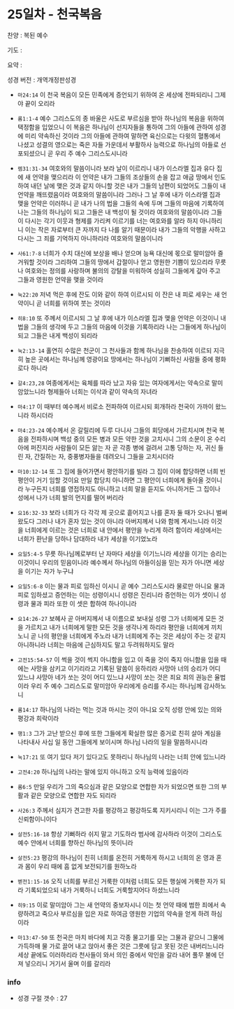 # 25일차 - 천국복음

찬양 : 복된 예수

기도 : 

요약 : 

성경 버전 : 개역개정판성경

- `마24:14` 이 천국 복음이 모든 민족에게 증언되기 위하여 온 세상에 전파되리니 그제야 끝이 오리라

- `롬1:1-4` 예수 그리스도의 종 바울은 사도로 부르심을 받아 하나님의 복음을 위하여 택정함을 입었으니 이 복음은 하나님이 선지자들을 통하여 그의 아들에 관하여 성경에 미리 약속하신 것이라 그의 아들에 관하여 말하면 육신으로는 다윗의 혈통에서 나셨고 성결의 영으로는 죽은 자들 가운데서 부활하사 능력으로 하나님의 아들로 선포되셨으니 곧 우리 주 예수 그리스도시니라

- `렘31:31-34` 여호와의 말씀이니라 보라 날이 이르리니 내가 이스라엘 집과 유다 집에 새 언약을 맺으리라  이 언약은 내가 그들의 조상들의 손을 잡고 애굽 땅에서 인도하여 내던 날에 맺은 것과 같지 아니할 것은 내가 그들의 남편이 되었어도 그들이 내 언약을 깨뜨렸음이라 여호와의 말씀이니라  그러나 그 날 후에 내가 이스라엘 집과 맺을 언약은 이러하니 곧 내가 나의 법을 그들의 속에 두며 그들의 마음에 기록하여 나는 그들의 하나님이 되고 그들은 내 백성이 될 것이라 여호와의 말씀이니라  그들이 다시는 각기 이웃과 형제를 가리켜 이르기를 너는 여호와를 알라 하지 아니하리니 이는 작은 자로부터 큰 자까지 다 나를 알기 때문이라 내가 그들의 악행을 사하고 다시는 그 죄를 기억하지 아니하리라 여호와의 말씀이니라 

- `사61:7-8` 너희가 수치 대신에 보상을 배나 얻으며 능욕 대신에 몫으로 말미암아 즐거워할 것이라 그리하여 그들의 땅에서 갑절이나 얻고 영원한 기쁨이 있으리라 무릇 나 여호와는 정의를 사랑하며 불의의 강탈을 미워하여 성실히 그들에게 갚아 주고 그들과 영원한 언약을 맺을 것이라

- `눅22:20` 저녁 먹은 후에 잔도 이와 같이 하여 이르시되 이 잔은 내 피로 세우는 새 언약이니 곧 너희를 위하여 붓는 것이라

- `히8:10` 또 주께서 이르시되 그 날 후에 내가 이스라엘 집과 맺을 언약은 이것이니 내 법을 그들의 생각에 두고 그들의 마음에 이것을 기록하리라 나는 그들에게 하나님이 되고 그들은 내게 백성이 되리라

- `눅2:13-14` 홀연히 수많은 천군이 그 천사들과 함께 하나님을 찬송하여 이르되 지극히 높은 곳에서는 하나님께 영광이요 땅에서는 하나님이 기뻐하신 사람들 중에 평화로다 하니라

- `갈4:23,28` 여종에게서는 육체를 따라 났고 자유 있는 여자에게서는 약속으로 말미암았느니라 형제들아 너희는 이삭과 같이 약속의 자녀라

- `마4:17` 이 때부터 예수께서 비로소 전파하여 이르시되 회개하라 천국이 가까이 왔느니라 하시더라

- `마4:23-24` 예수께서 온 갈릴리에 두루 다니사 그들의 회당에서 가르치시며 천국 복음을 전파하시며 백성 중의 모든 병과 모든 약한 것을 고치시니 그의 소문이 온 수리아에 퍼진지라 사람들이 모든 앓는 자 곧 각종 병에 걸려서 고통 당하는 자, 귀신 들린 자, 간질하는 자, 중풍병자들을 데려오니 그들을 고치시더라

- `마10:12-14` 또 그 집에 들어가면서 평안하기를 빌라 그 집이 이에 합당하면 너희 빈 평안이 거기 임할 것이요 만일 합당치 아니하면 그 평안이 너희에게 돌아올 것이니라 누구든지 너희를 영접하지도 아니하고 너희 말을 듣지도 아니하거든 그 집이나 성에서 나가 너희 발의 먼지를 떨어 버리라

- `요16:32-33` 보라 너희가 다 각각 제 곳으로 흩어지고 나를 혼자 둘 때가 오나니 벌써 왔도다 그러나 내가 혼자 있는 것이 아니라 아버지께서 나와 함께 계시느니라 이것을 너희에게 이르는 것은 너희로 내 안에서 평안을 누리게 하려 함이라 세상에서는 너희가 환난을 당하나 담대하라 내가 세상을 이기었노라

- `요일5:4-5` 무릇 하나님께로부터 난 자마다 세상을 이기느니라 세상을 이기는 승리는 이것이니 우리의 믿음이니라 예수께서 하나님의 아들이심을 믿는 자가 아니면 세상을 이기는 자가 누구냐

- `요일5:6-8` 이는 물과 피로 임하신 이시니 곧 예수 그리스도시라 물로만 아니요 물과 피로 임하셨고 증언하는 이는 성령이시니 성령은 진리니라 증언하는 이가 셋이니 성령과 물과 피라 또한 이 셋은 합하여 하나이니라

- `요14:26-27` 보혜사 곧 아버지께서 내 이름으로 보내실 성령 그가 너희에게 모든 것을 가르치고 내가 너희에게 말한 모든 것을 생각나게 하리라 평안을 너희에게 끼치노니 곧 나의 평안을 너희에게 주노라 내가 너희에게 주는 것은 세상이 주는 것 같지 아니하니라 너희는 마음에 근심하지도 말고 두려워하지도 말라

- `고전15:54-57` 이 썩을 것이 썩지 아니함을 입고 이 죽을 것이 죽지 아니함을 입을 때에는 사망을  삼키고 이기리라고 기록된 말씀이 응하리라 사망아 너의 승리가 어디 있느냐 사망아 네가 쏘는 것이 어디 있느냐 사망이 쏘는 것은 죄요 죄의 권능은 율법이라 우리 주 예수 그리스도로 말미암아 우리에게 승리를 주시는 하나님께 감사하노니

- `롬14:17` 하나님의 나라는 먹는 것과 마시는 것이 아니요 오직 성령 안에 있는 의와 평강과 희락이라

- `행1:3` 그가 고난 받으신 후에 또한 그들에게 확실한 많은 증거로 친히 살아 계심을 나타내사 사십 일 동안 그들에게 보이시며 하나님 나라의 일을 말씀하시니라

- `눅17:21` 또 여기 있다 저기 있다고도 못하리니 하나님의 나라는 너희 안에 있느니라

- `고전4:20` 하나님의 나라는 말에 있지 아니하고 오직 능력에 있음이라

- `롬6:5` 만일 우리가 그의 죽으심과 같은 모양으로 연합한 자가 되었으면 또한 그의 부활과 같은 모양으로 연합한 자도 되리라

- `사26:3` 주께서 심지가 견고한 자를 평강하고 평강하도록 지키시리니 이는 그가 주를 신뢰함이니이다

- `살전5:16-18` 항상 기뻐하라  쉬지 말고 기도하라  범사에 감사하라  이것이 그리스도 예수 안에서 너희를 향하신 하나님의 뜻이니라 

- `살전5:23` 평강의 하나님이 친히 너희를 온전히 거룩하게 하시고 너희의 온 영과 혼과 몸이 우리 때에 흠 없게 보전되기를 원하노라 

- `벧전1:15-16` 오직 너희를 부르신 거룩한 이처럼 너희도 모든 행실에 거룩한 자가 되라 기록되었으되 내가 거룩하니 너희도 거룩할지어다 하셨느니라

- `히9:15` 이로 말미암아 그는 새 언약의 중보자시니 이는 첫 언약 때에 범한 죄에서 속량하려고 죽으사 부르심을 입은 자로 하여금 영원한 기업의 약속을 얻게 하려 하심이라

- `마13:47-50` 또 천국은 마치 바다에 치고 각종 물고기를 모는 그물과 같으니 그물에 가득하매 물 가로 끌어 내고 앉아서 좋은 것은 그릇에 담고 못된 것은 내버리느니라 세상 끝에도 이러하리라 천사들이 와서 의인 중에서 악인을 갈라 내어 풀무 불에 던져 넣으리니 거기서 울며 이를 갈리라

### info

- 성경 구절 갯수 : 27